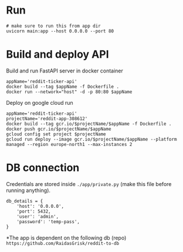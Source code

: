 # Run
````
# make sure to run this from app dir
uvicorn main:app --host 0.0.0.0 --port 80
````

# Build and deploy API

Build and run FastAPI server in docker container
```
appName='reddit-ticker-api'
docker build --tag $appName -f Dockerfile .
docker run --network="host" -d -p 80:80 $appName
```

Deploy on google cloud run
```
appName='reddit-ticker-api'
projectName='reddit-app-308612'
docker build --tag gcr.io/$projectName/$appName -f Dockerfile .
docker push gcr.io/$projectName/$appName
gcloud config set project $projectName
gcloud run deploy --image gcr.io/$projectName/$appName --platform managed --region europe-north1 --max-instances 2
```


# DB connection 

Credentials are stored inside ```./app/private.py``` (make this file before running anything).

```
db_details = {
    'host': '0.0.0.0',
    'port': 5432,
    'user': 'admin',
    'password': 'temp-pass',
}
```

*The app is dependent on the following db (repo)  
```https://github.com/RaidasGrisk/reddit-to-db```

